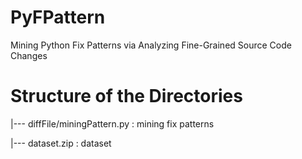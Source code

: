 # PyFPattern
Mining Python Fix Patterns via Analyzing Fine-Grained Source Code Changes

# Structure of the Directories
 |--- diffFile/miningPattern.py :  mining fix patterns
  
 |--- dataset.zip               :  dataset
 

